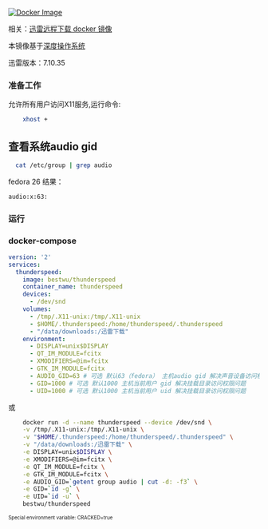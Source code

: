 [![Docker Image](https://img.shields.io/badge/docker%20image-available-green.svg)](https://hub.docker.com/r/bestwu/thunderspeed/)

相关：[迅雷远程下载 docker 镜像](https://hub.docker.com/r/bestwu/xware/)

本镜像基于[深度操作系统](https://www.deepin.org/download/)

迅雷版本：7.10.35

### 准备工作

允许所有用户访问X11服务,运行命令:

```bash
    xhost +
```

## 查看系统audio gid

```bash
  cat /etc/group | grep audio
```

fedora 26 结果：

```bash
audio:x:63:
```

### 运行

### docker-compose

```yml
version: '2'
services:
  thunderspeed:
    image: bestwu/thunderspeed
    container_name: thunderspeed
    devices:
      - /dev/snd
    volumes:
      - /tmp/.X11-unix:/tmp/.X11-unix
      - $HOME/.thunderspeed:/home/thunderspeed/.thunderspeed
      - "/data/downloads:/迅雷下载"
    environment:
      - DISPLAY=unix$DISPLAY
      - QT_IM_MODULE=fcitx
      - XMODIFIERS=@im=fcitx
      - GTK_IM_MODULE=fcitx
      - AUDIO_GID=63 # 可选 默认63（fedora） 主机audio gid 解决声音设备访问权限问题
      - GID=1000 # 可选 默认1000 主机当前用户 gid 解决挂载目录访问权限问题
      - UID=1000 # 可选 默认1000 主机当前用户 uid 解决挂载目录访问权限问题
```

或

```bash
    docker run -d --name thunderspeed --device /dev/snd \
    -v /tmp/.X11-unix:/tmp/.X11-unix \
    -v "$HOME/.thunderspeed:/home/thunderspeed/.thunderspeed" \
    -v "/data/downloads:/迅雷下载" \
    -e DISPLAY=unix$DISPLAY \
    -e XMODIFIERS=@im=fcitx \
    -e QT_IM_MODULE=fcitx \
    -e GTK_IM_MODULE=fcitx \
    -e AUDIO_GID=`getent group audio | cut -d: -f3` \
    -e GID=`id -g` \
    -e UID=`id -u` \
    bestwu/thunderspeed
```

<sub><sup>Special environment variable: CRACKED=true</sup></sub>
